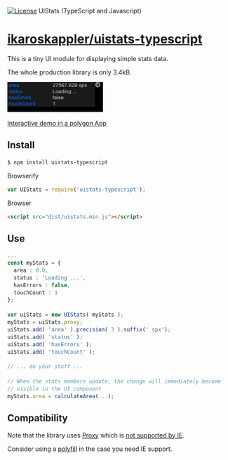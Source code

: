 [![License](http://img.shields.io/badge/license-MIT-brightgreen.svg)](http://opensource.org/licenses/MIT)
UIStats (TypeScript and Javascript)

[ikaroskappler/uistats-typescript](https://github.com/IkarosKappler/uistats-typescript)
===================================

This is a tiny UI module for displaying simple stats data.

The whole production library is only 3.4kB.


![Screenshot ](screenshot.png "Screenshot")

[Interactive demo in a polygon App](https://www.int2byte.de/public/plotboilerplate/demos/27-polygon-intersection-greinerhormann/)

## Install
```bash
$ npm install uistats-typescript
```

Browserify
```js
var UIStats = require('uistats-typescript');
```

Browser
```html
<script src="dist/uistats.min.js"></script>
```

## Use
```typescript
...
const myStats = {
  area : 0.0,
  status : 'Loading ...',
  hasErrors : false,
  touchCount : 1
};

var uiStats = new UIStats( myStats );
myStats = uiStats.proxy;
uiStats.add( 'area' ).precision( 3 ).suffix(' spx');
uiStats.add( 'status' );
uiStats.add( 'hasErrors' );
uiStats.add( 'touchCount' );

// ... do your stuff ...

// When the stats members update, the change will immediately become
// visible in the UI component
myStats.area = calculateArea(...);
```

## Compatibility
Note that the library uses [Proxy](https://developer.mozilla.org/en-US/docs/Web/JavaScript/Reference/Global_Objects/Proxy)
which is [not supported by IE](https://caniuse.com/?search=Proxy).

Consider using a [polyfill](https://github.com/GoogleChrome/proxy-polyfill) in the case you need IE support.